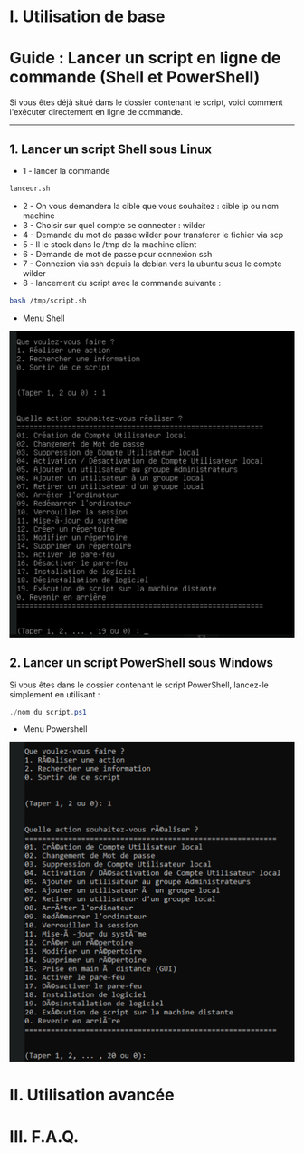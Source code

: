 # I. Utilisation de base

# Guide : Lancer un script en ligne de commande (Shell et PowerShell)

Si vous êtes déjà situé dans le dossier contenant le script, voici comment l'exécuter directement en ligne de commande.

---

## 1. Lancer un script Shell sous Linux 

- 1 - lancer  la commande
```bash
lanceur.sh
```
- 2 - On vous demandera la cible que vous souhaitez : cible ip ou nom machine
- 3 - Choisir sur quel compte se connecter : wilder
- 4 - Demande du mot de passe wilder pour transferer le fichier via scp 
- 5 - Il le stock dans le /tmp de la machine client
- 6 - Demande de mot de passe pour connexion ssh
- 7 - Connexion via ssh depuis la debian vers la ubuntu sous le compte wilder
- 8 - lancement du script avec la commande suivante : 


```bash
bash /tmp/script.sh
```
- Menu Shell
  
![ menu Debian](./Images/linuxAction.png)

## 2. Lancer un script PowerShell sous Windows

Si vous êtes dans le dossier contenant le script PowerShell, lancez-le simplement en utilisant :

```powershell
./nom_du_script.ps1
```
- Menu Powershell
  
![ menu Powershell](./Images/powershell2.png)

# II. Utilisation avancée



# III. F.A.Q.

